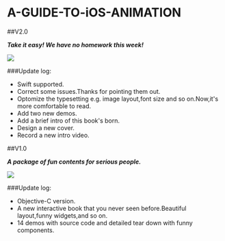 # A-GUIDE-TO-iOS-ANIMATION

##V2.0

***Take it easy! We have no homework this week!***

![](https://github.com/KittenYang/A-GUIDE-TO-iOS-ANIMATION/blob/master/A%20guide%20to%20iOS%20animation_logo%20v2.0.png?raw=true)

###Update log:
* Swift supported.
* Correct some issues.Thanks for pointing them out.
* Optomize the typesetting e.g. image layout,font size and so on.Now,it's more comfortable to read.
* Add two new demos.
* Add a brief intro of this book's born.
* Design a new cover.
* Record a new intro video.


##V1.0

***A package of fun contents for serious people.***

![](https://github.com/KittenYang/A-GUIDE-TO-iOS-ANIMATION/blob/master/A%20guide%20to%20iOS%20animation_logo%20v1.0.png?raw=true)

###Update log:
* Objective-C version.
* A new interactive book that you never seen before.Beautiful layout,funny widgets,and so on.
* 14 demos with source code and detailed tear down with funny components.

